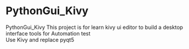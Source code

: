 # PythonGui_Kivy
PythonGui_Kivy
This project is for learn kivy ui editor to build a desktop interface tools for Automation test<br>
Use Kivy and replace pyqt5<br>
